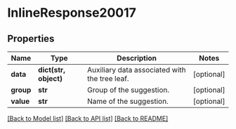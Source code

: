 # InlineResponse20017

## Properties
Name | Type | Description | Notes
------------ | ------------- | ------------- | -------------
**data** | **dict(str, object)** | Auxiliary data associated with the tree leaf. | [optional] 
**group** | **str** | Group of the suggestion. | [optional] 
**value** | **str** | Name of the suggestion. | [optional] 

[[Back to Model list]](../README.md#documentation-for-models) [[Back to API list]](../README.md#documentation-for-api-endpoints) [[Back to README]](../README.md)

